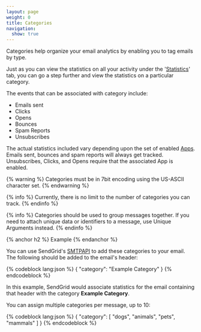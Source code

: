 ```yaml
---
layout: page
weight: 0
title: Categories
navigation:
  show: true
---
```


Categories help organize your email analytics by enabling you to tag emails by type.

Just as you can view the statistics on all your activity under the '[Statistics]({{root_url}}/Delivery_Metrics/)' tab, you can go a step further and view the statistics on a particular category.

The events that can be associated with category include:

-   Emails sent
-   Clicks
-   Opens
-   Bounces
-   Spam Reports
-   Unsubscribes

The actual statistics included vary depending upon the set of enabled [Apps]({{root_url}}/Apps/). Emails sent, bounces and spam reports will always get tracked. Unsubscribes, Clicks, and Opens require that the associated App is enabled.

{% warning %}
Categories must be in 7bit encoding using the US-ASCII character set. 
{% endwarning %}

{% info %}
Currently, there is no limit to the number of categories you can track. 
{% endinfo %}

{% info %}
Categories should be used to group messages together. If you need to attach unique data or identifiers to a message, use Unique Arguments instead. 
{% endinfo %}

{% anchor h2 %}
Example 
{% endanchor %}

You can use SendGrid's [SMTPAPI]({{root_url}}/API_Reference/SMTP_API/) to add these categories to your email. The following should be added to the email's header:


{% codeblock lang:json %}
{
  "category": "Example Category"
}
{% endcodeblock %}


In this example, SendGrid would associate statistics for the email containing that header with the category **Example Category**.

You can assign multiple categories per message, up to 10:


{% codeblock lang:json %}
{
  "category": [
    "dogs",
    "animals",
    "pets",
    "mammals"
  ]
}
{% endcodeblock %}

